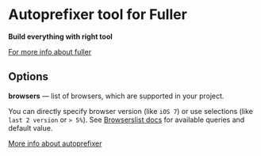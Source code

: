 # Autoprefixer tool for Fuller #
**Build everything with right tool**

[For more info about fuller](https://github.com/fullerjs/fuller)

## Options

**browsers** — list of browsers, which are supported in your project.

You can directly specify browser version (like `iOS 7`) or use selections (like `last 2 version` or `> 5%`). See [Browserslist docs](https://github.com/ai/browserslist) for available queries and default value.

[More info about autoprefixer](https://github.com/postcss/autoprefixer)

